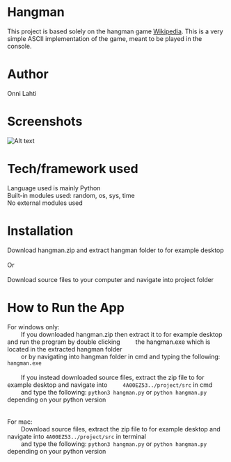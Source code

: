 # Hangman

This project is based solely on the hangman game [Wikipedia](https://en.wikipedia.org/wiki/Hangman_(game)). This is a very simple ASCII implementation of the game, meant to be played in the console.

# Author

Onni Lahti

# Screenshots

![Alt text](https://i.imgur.com/r8Wm7vu.png "Application game won screen.")

# Tech/framework used

Language used is mainly Python <br />
Built-in modules used: random, os, sys, time <br />
No external modules used

# Installation

Download hangman.zip and extract hangman folder to for example desktop <br />
<br />
Or <br />
<br />
Download source files to your computer and navigate into project folder

# How to Run the App

For windows only: <br />
&nbsp;&nbsp;&nbsp;&nbsp;&nbsp;&nbsp;&nbsp;&nbsp;If you downloaded hangman.zip then extract it to for example desktop and run the program by double clicking 
&nbsp;&nbsp;&nbsp;&nbsp;&nbsp;&nbsp;&nbsp;&nbsp;the hangman.exe which is located in the extracted hangman folder <br />
&nbsp;&nbsp;&nbsp;&nbsp;&nbsp;&nbsp;&nbsp;&nbsp;or by navigating into hangman folder in cmd and typing the following: ```hangman.exe```
<br />
<br />
&nbsp;&nbsp;&nbsp;&nbsp;&nbsp;&nbsp;&nbsp;&nbsp;If you instead downloaded source files, extract the zip file to for example desktop and navigate into &nbsp;&nbsp;&nbsp;&nbsp;&nbsp;&nbsp;&nbsp;&nbsp;```4A00EZ53../project/src``` in cmd <br />
&nbsp;&nbsp;&nbsp;&nbsp;&nbsp;&nbsp;&nbsp;&nbsp;and type the following: ```python3 hangman.py``` or ```python hangman.py``` depending on your python version
<br />
<br />
<br />
For mac: <br />
&nbsp;&nbsp;&nbsp;&nbsp;&nbsp;&nbsp;&nbsp;&nbsp;Download source files, extract the zip file to for example desktop and navigate into ```4A00EZ53../project/src``` in terminal <br />
&nbsp;&nbsp;&nbsp;&nbsp;&nbsp;&nbsp;&nbsp;&nbsp;and type the following: ```python3 hangman.py``` or ```python hangman.py``` depending on your python version

